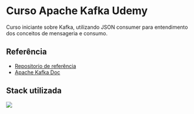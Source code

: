 
# Curso Apache Kafka Udemy

Curso iniciante sobre Kafka, utilizando JSON consumer para entendimento dos conceitos de mensageria e consumo.


## Referência

 - [Repositorio de referência](https://github.com/ValdirCezar/curso-apache-kafka)
 - [Apache Kafka Doc](https://kafka.apache.org/documentation/)



## Stack utilizada

<p>
  <a href="https://skillicons.dev">
    <img src="https://skillicons.dev/icons?i=java,spring,kafka,git,docker,idea&theme=light" />
  </a>
</p>

